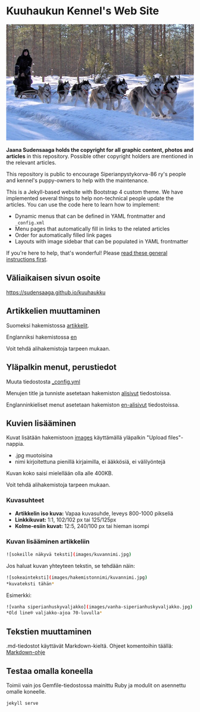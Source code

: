 # Kuuhaukun Kennel's Web Site

![siperianhusky-koiravaljakko](../images/siperianhusky-koiravaljakko.jpg)

**Jaana Sudensaaga holds the copyright for all graphic content, photos and articles** in this repository. Possible other copyright holders are mentioned in the relevant articles.

This repository is public to encourage Siperianpystykorva-86 ry's people and kennel's puppy-owners to help with the maintenance. 

This is a Jekyll-based website with Bootstrap 4 custom theme. We have implemented several things to help non-technical people update the articles. You can use the code here to learn how to implement:

- Dynamic menus that can be defined in YAML frontmatter and `_config.xml`
- Menu pages that automatically fill in links to the related articles
- Order for automatically filled link pages
- Layouts with image sidebar that can be populated in YAML frontmatter



If you're here to help, that's wonderful! Please [read these general instructions first](_read-this-first.md).



## Väliaikaisen sivun osoite
https://sudensaaga.github.io/kuuhaukku

## Artikkelien muuttaminen 

Suomeksi hakemistossa [artikkelit](https://github.com/kulmala/kuuhaukku/tree/master/artikkelit). 

Englanniksi hakemistossa [en](https://github.com/kulmala/kuuhaukku/tree/master/en)

Voit tehdä alihakemistoja tarpeen mukaan.

## Yläpalkin menut, perustiedot

Muuta tiedostosta [_config.yml](https://github.com/kulmala/kuuhaukku/blob/master/_config.yml)

Menujen title ja tunniste asetetaan 
hakemiston [alisivut](https://github.com/kulmala/kuuhaukku/tree/master/alisivut) tiedostoissa.

Englanninkieliset menut asetetaan hakemiston
[en-alisivut](https://github.com/kulmala/kuuhaukku/tree/master/en-alisivut) tiedostoissa.


## Kuvien lisääminen

Kuvat lisätään hakemistoon [images](https://github.com/kulmala/kuuhaukku/tree/master/images) käyttämällä 
yläpalkin "Upload files"-nappia.


* .jpg muotoisina
* nimi kirjoitettuna pienillä kirjaimilla, ei ääkkösiä, ei välilyöntejä

Kuvan koko saisi mielellään olla alle 400KB.

Voit tehdä alihakemistoja tarpeen mukaan.

### Kuvasuhteet

* **Artikkelin iso kuva:** Vapaa kuvasuhde, leveys 800-1000 pikseliä
* **Linkkikuvat:** 1:1, 102/102 px tai 125/125px
* **Kolme-esiin kuvat:** 12:5, 240/100 px tai hieman isompi

### Kuvan lisääminen artikkeliin

~~~bash
![sokeille näkyvä teksti](images/kuvannimi.jpg)
~~~

Jos haluat kuvan yhteyteen tekstin, se tehdään näin:

~~~bash
![sokeainteksti](images/hakemistonnimi/kuvannimi.jpg)
*kuvateksti tähän*
~~~

Esimerkki:

~~~bash
![vanha siperianhuskyvaljakko](images/vanha-siperianhuskyvaljakko.jpg)
*Old line® valjakko-ajoa 70-luvulla*
~~~


## Tekstien muuttaminen

.md-tiedostot käyttävät Markdown-kieltä. Ohjeet komentoihin täällä:
[Markdown-ohje](https://github.com/akx/markdown-cheatsheet-fi/blob/master/Markdown-Ohje.md)

## Testaa omalla koneella

Toimii vain jos Gemfile-tiedostossa mainittu Ruby ja modulit on asennettu omalle koneelle.

~~~bash
jekyll serve
~~~

